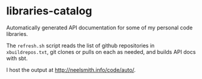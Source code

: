 # libraries-catalog

Automatically generated API documentation for some of my personal code libraries.

The `refresh.sh` script reads the list of github repositories in `xbuildrepos.txt`, git clones or pulls on each as needed, and
builds API docs with sbt.

I host the output at <http://neelsmith.info/code/auto/>.
